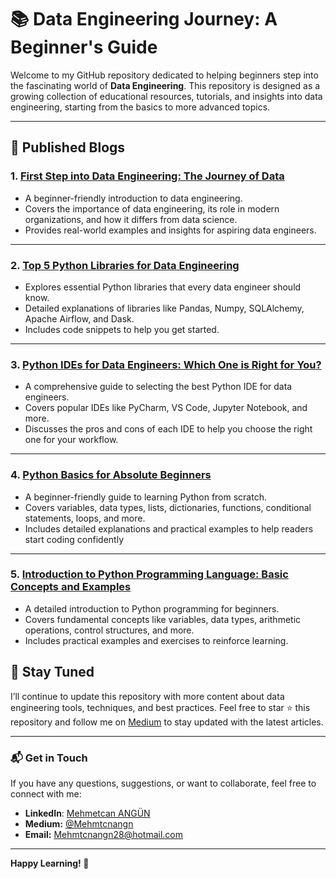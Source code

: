 # 📚 Data Engineering Journey: A Beginner's Guide

Welcome to my GitHub repository dedicated to helping beginners step into the fascinating world of **Data Engineering**. This repository is designed as a growing collection of educational resources, tutorials, and insights into data engineering, starting from the basics to more advanced topics.

---

## 🌟 Published Blogs

### 1. [First Step into Data Engineering: The Journey of Data](https://medium.com/@Mehmtcnangn/first-step-into-data-engineering-the-journey-of-data-4a96aff2e664)
- A beginner-friendly introduction to data engineering.
- Covers the importance of data engineering, its role in modern organizations, and how it differs from data science.
- Provides real-world examples and insights for aspiring data engineers.

---

### 2. [Top 5 Python Libraries for Data Engineering](https://medium.com/@Mehmtcnangn/top-5-python-libraries-for-data-engineering-3926fb795ce6)
- Explores essential Python libraries that every data engineer should know.
- Detailed explanations of libraries like Pandas, Numpy, SQLAlchemy, Apache Airflow, and Dask.
- Includes code snippets to help you get started.

---

### 3. [Python IDEs for Data Engineers: Which One is Right for You?](https://medium.com/@Mehmtcnangn/python-ides-for-data-engineers-which-one-is-right-for-you-697dedcbad73)
- A comprehensive guide to selecting the best Python IDE for data engineers.
- Covers popular IDEs like PyCharm, VS Code, Jupyter Notebook, and more.
- Discusses the pros and cons of each IDE to help you choose the right one for your workflow.

---

### 4. [Python Basics for Absolute Beginners](https://medium.com/@Mehmtcnangn/python-basics-for-absolute-beginners-505f6456a008)
- A beginner-friendly guide to learning Python from scratch.
- Covers variables, data types, lists, dictionaries, functions, conditional statements, loops, and more.
- Includes detailed explanations and practical examples to help readers start coding confidently

---

### 5. [Introduction to Python Programming Language: Basic Concepts and Examples](https://medium.com/@Mehmtcnangn/introduction-to-python-programming-language-basic-concepts-and-examples-ff9caca56c03)
- A detailed introduction to Python programming for beginners.
- Covers fundamental concepts like variables, data types, arithmetic operations, control structures, and more.
- Includes practical examples and exercises to reinforce learning.

## 🚀 Stay Tuned
I’ll continue to update this repository with more content about data engineering tools, techniques, and best practices. Feel free to star ⭐ this repository and follow me on [Medium](https://medium.com/@Mehmtcnangn) to stay updated with the latest articles.

---

### 📬 Get in Touch
If you have any questions, suggestions, or want to collaborate, feel free to connect with me:
- **LinkedIn**: [Mehmetcan ANGÜN](https://www.linkedin.com/in/mehmetcan-angün-28353406-ma)   
- **Medium:** [@Mehmtcnangn](https://medium.com/@Mehmtcnangn)
- **Email:** Mehmtcnangn28@hotmail.com

---

**Happy Learning! 🌟**

